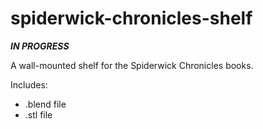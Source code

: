 # spiderwick-chronicles-shelf

***IN PROGRESS***

A wall-mounted shelf for the Spiderwick Chronicles books.

Includes:
* .blend file
* .stl file
